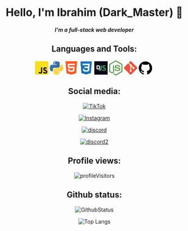 <div align="center">

# Hello, I'm Ibrahim (Dark_Master) 👋

##### I'm a full-stack web developer

</div>
<div align="center">

## Languages and Tools:

<img align="center" alt="JavaScript" width="35px" src="./assets/javascript.png" />
<img align="center" alt="Python" width="35x" src="./assets/python.png" /> 
<img align="center" alt="Html" width="35px" src="./assets/html5.png" /> 
<img align="center" alt="CSS" width="35px" src="./assets/css3.png" /> 
<img align="center" alt="Discord.js" width="35px" src="./assets/djs.png" /> 
<img align="center" alt="Node.js" width="35px" src="./assets/nodejs.png" /> 
<img align="center" alt="Git" width="35px" src="./assets/git.png" /> 
<img align="center" alt="Github" width="35px" src="./assets/github.png" />
<img align="center" alt="" width="35px" src="./assets/" />

## Social media:


<a href="https://www.tiktok.com/@ibrahimali5173">

![TikTok](https://img.shields.io/badge/TikTok-%23000000.svg?style=for-the-badge&logo=TikTok&logoColor=white)
</a>

<a href="https://www.instagram.com/ibrahimali5173/">

![Instagram](https://img.shields.io/badge/Instagram-%23E4405F.svg?style=for-the-badge&logo=Instagram&logoColor=white)
</a>


<a href="https://discord.gg/JC6GB9Rah5">

![discord](https://img.shields.io/discord/893859514548371546?color=%237289da&label=Discord%20Server&logo=discord&logoColor=%237289da&style=for-the-badge)
</a>
<a href="https://discord.gg/8HN97GH3pP">

![discord2](https://img.shields.io/discord/804432734066835556?color=%237289da&label=Discord%20Server%202&logo=discord&logoColor=%237289da&style=for-the-badge)
</a>

## Profile views:

![profileVisitors](https://profile-counter.glitch.me/gtjman/count.svg)

## Github status:

![GithubStatus](https://github-readme-stats.vercel.app/api?username=gtjman&show_icons=true&theme=gruvbox)

![Top Langs](https://github-readme-stats.vercel.app/api/top-langs/?username=gtjman&langs_count=10&theme=gruvbox)

</div>

